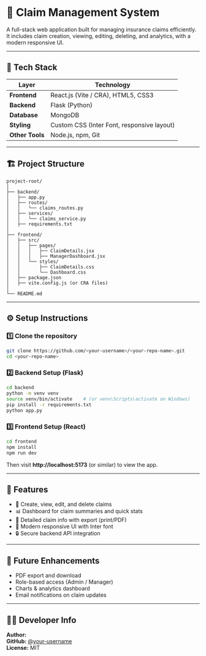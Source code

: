 # 🧾 Claim Management System

A full-stack web application built for managing insurance claims efficiently.  
It includes claim creation, viewing, editing, deleting, and analytics, with a modern responsive UI.

---

## 🚀 Tech Stack

| Layer | Technology |
|-------|-------------|
| **Frontend** | React.js (Vite / CRA), HTML5, CSS3 |
| **Backend** | Flask (Python) |
| **Database** | MongoDB |
| **Styling** | Custom CSS (Inter Font, responsive layout) |
| **Other Tools** | Node.js, npm, Git |

---

## 🏗️ Project Structure

```
project-root/
│
├── backend/
│   ├── app.py
│   ├── routes/
│   │   └── claims_routes.py
│   ├── services/
│   │   └── claims_service.py
│   ├── requirements.txt
│
├── frontend/
│   ├── src/
│   │   ├── pages/
│   │   │   ├── ClaimDetails.jsx
│   │   │   ├── ManagerDashboard.jsx
│   │   └── styles/
│   │       ├── ClaimDetails.css
│   │       └── Dashboard.css
│   ├── package.json
│   ├── vite.config.js (or CRA files)
│
└── README.md
```

---

## ⚙️ Setup Instructions

### 1️⃣ Clone the repository
```bash
git clone https://github.com/<your-username>/<your-repo-name>.git
cd <your-repo-name>
```

### 2️⃣ Backend Setup (Flask)
```bash
cd backend
python -m venv venv
source venv/bin/activate    # (or venv\Scripts\activate on Windows)
pip install -r requirements.txt
python app.py
```

### 3️⃣ Frontend Setup (React)
```bash
cd frontend
npm install
npm run dev
```

Then visit **http://localhost:5173** (or similar) to view the app.

---

## 🌟 Features

- 🧾 Create, view, edit, and delete claims  
- 📊 Dashboard for claim summaries and quick stats  
- 💬 Detailed claim info with export (print/PDF)  
- 🌈 Modern responsive UI with Inter font  
- 🔒 Secure backend API integration

---

## 🧠 Future Enhancements

- PDF export and download  
- Role-based access (Admin / Manager)  
- Charts & analytics dashboard  
- Email notifications on claim updates

---

## 🧑‍💻 Developer Info

**Author:** <Your Name>  
**GitHub:** [@your-username](https://github.com/your-username)  
**License:** MIT
